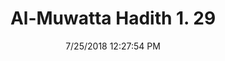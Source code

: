 ---
title        : "Al-Muwatta Hadith 1. 29"
date         : 7/25/2018 12:27:54 PM
draft        : false
type         : "hadith"
layout       : "hadith"
BookCode     : "AMH"
VolumeNumber : "1"
HadithNumber : "29"
categories  :  ["Prayer Time - Prohibition against Doing the Prayer at the Hottest Hour of the Day"]
---